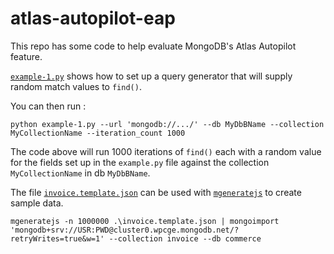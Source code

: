 # atlas-autopilot-eap

This repo has some code to help evaluate MongoDB's Atlas Autopilot feature.

[`example-1.py`](example-1.py) shows how to set up a query generator that will supply random match values to `find()`.

You can then run :

```shell
python example-1.py --url 'mongodb://.../' --db MyDbBName --collection MyCollectionName --iteration_count 1000
```

The code above will run 1000 iterations of `find()` each with a random value for the fields set up in the `example.py` file against the collection `MyCollectionName` in db `MyDbBName`.


The file [`invoice.template.json`](invoice.template.json) can be used with [`mgeneratejs`](https://github.com/rueckstiess/mgeneratejs) to create sample data.

```shell
mgeneratejs -n 1000000 .\invoice.template.json | mongoimport 'mongodb+srv://USR:PWD@cluster0.wpcge.mongodb.net/?retryWrites=true&w=1' --collection invoice --db commerce
```
